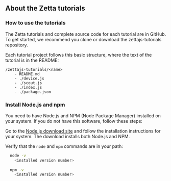 ## About the Zetta tutorials

### How to use the tutorials

The Zetta tutorials and complete source code for each tutorial are in GitHub. To get started, we recommend you clone or download the zettajs-tutorials repository. 

Each tutorial project follows this basic structure, where the text of the tutorial is in the README:

```
/zettajs-tutorials/<name>
    - README.md
    - ./device.js
    - ./scout.js
    - ./index.js
    - ./package.json
```

### Install Node.js and npm

You need to have Node.js and NPM (Node Package Manager) installed on your system. If you do not have this software, follow these steps:

Go to the [Node.js download site](https://nodejs.org/en/download/) and follow the installation instructions for your system. The download installs both Node.js and NPM.

Verify that the `node` and `npm` commands are in your path:

```bash
  node -v
    <installed version number>
      
  npm -v
    <installed version number>
```

